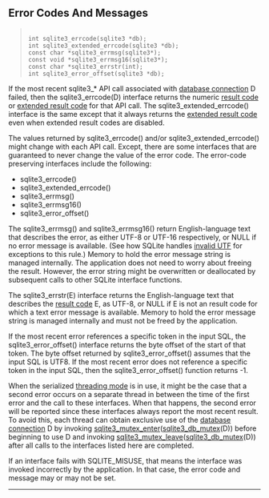 ## Error Codes And Messages




> ```
> 
> int sqlite3_errcode(sqlite3 *db);
> int sqlite3_extended_errcode(sqlite3 *db);
> const char *sqlite3_errmsg(sqlite3*);
> const void *sqlite3_errmsg16(sqlite3*);
> const char *sqlite3_errstr(int);
> int sqlite3_error_offset(sqlite3 *db);
> 
> ```



If the most recent sqlite3\_\* API call associated with
[database connection](#sqlite3) D failed, then the sqlite3\_errcode(D) interface
returns the numeric [result code](rescode.html) or [extended result code](rescode.html#extrc) for that
API call.
The sqlite3\_extended\_errcode()
interface is the same except that it always returns the
[extended result code](rescode.html#extrc) even when extended result codes are
disabled.


The values returned by sqlite3\_errcode() and/or
sqlite3\_extended\_errcode() might change with each API call.
Except, there are some interfaces that are guaranteed to never
change the value of the error code. The error\-code preserving
interfaces include the following:


* sqlite3\_errcode()
* sqlite3\_extended\_errcode()
* sqlite3\_errmsg()
* sqlite3\_errmsg16()
* sqlite3\_error\_offset()



The sqlite3\_errmsg() and sqlite3\_errmsg16() return English\-language
text that describes the error, as either UTF\-8 or UTF\-16 respectively,
or NULL if no error message is available.
(See how SQLite handles [invalid UTF](invalidutf.html) for exceptions to this rule.)
Memory to hold the error message string is managed internally.
The application does not need to worry about freeing the result.
However, the error string might be overwritten or deallocated by
subsequent calls to other SQLite interface functions.


The sqlite3\_errstr(E) interface returns the English\-language text
that describes the [result code](rescode.html) E, as UTF\-8, or NULL if E is not an
result code for which a text error message is available.
Memory to hold the error message string is managed internally
and must not be freed by the application.


If the most recent error references a specific token in the input
SQL, the sqlite3\_error\_offset() interface returns the byte offset
of the start of that token. The byte offset returned by
sqlite3\_error\_offset() assumes that the input SQL is UTF8\.
If the most recent error does not reference a specific token in the input
SQL, then the sqlite3\_error\_offset() function returns \-1\.


When the serialized [threading mode](threadsafe.html) is in use, it might be the
case that a second error occurs on a separate thread in between
the time of the first error and the call to these interfaces.
When that happens, the second error will be reported since these
interfaces always report the most recent result. To avoid
this, each thread can obtain exclusive use of the [database connection](#sqlite3) D
by invoking [sqlite3\_mutex\_enter](#sqlite3_mutex_alloc)([sqlite3\_db\_mutex](#sqlite3_db_mutex)(D)) before beginning
to use D and invoking [sqlite3\_mutex\_leave](#sqlite3_mutex_alloc)([sqlite3\_db\_mutex](#sqlite3_db_mutex)(D)) after
all calls to the interfaces listed here are completed.


If an interface fails with SQLITE\_MISUSE, that means the interface
was invoked incorrectly by the application. In that case, the
error code and message may or may not be set.




---


